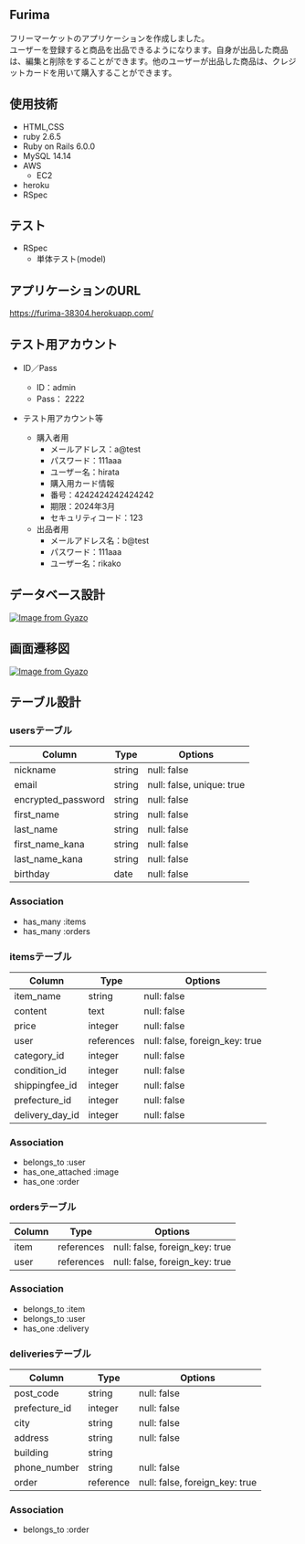 ## Furima

フリーマーケットのアプリケーションを作成しました。<br>
ユーザーを登録すると商品を出品できるようになります。自身が出品した商品は、編集と削除をすることができます。他のユーザーが出品した商品は、クレジットカードを用いて購入することができます。

## 使用技術

- HTML,CSS
- ruby 2.6.5
- Ruby on Rails 6.0.0
- MySQL 14.14
- AWS
  - EC2
- heroku
- RSpec

## テスト

- RSpec
  - 単体テスト(model)

## アプリケーションのURL

https://furima-38304.herokuapp.com/

## テスト用アカウント

- ID／Pass
  - ID：admin
  - Pass： 2222

- テスト用アカウント等
  - 購入者用
    - メールアドレス：a@test
    - パスワード：111aaa
    - ユーザー名：hirata
    - 購入用カード情報
    - 番号：4242424242424242
    - 期限：2024年3月
    - セキュリティコード：123
  - 出品者用
    - メールアドレス名：b@test
    - パスワード：111aaa
    - ユーザー名：rikako

## データベース設計

[![Image from Gyazo](https://i.gyazo.com/1cf473b5810c7bb61b2719408213b958.png)](https://gyazo.com/1cf473b5810c7bb61b2719408213b958)

## 画面遷移図

[![Image from Gyazo](https://i.gyazo.com/72ef782d815d48a98d956ecf6cd356fb.png)](https://gyazo.com/72ef782d815d48a98d956ecf6cd356fb)

## テーブル設計

### usersテーブル

| Column                | Type         | Options                   |
| --------------------- | ------------ | ------------------------- |
| nickname | string | null: false |                  
| email | string | null: false, unique: true |
| encrypted_password | string | null: false |
| first_name | string | null: false |
| last_name | string | null: false |
| first_name_kana | string | null: false |
| last_name_kana | string | null: false |
| birthday | date | null: false |


### Association

- has_many :items
- has_many :orders

### itemsテーブル

| Column                | Type         | Options                   |
| --------------------- | ------------ | ------------------------- |
| item_name | string | null: false |                     
| content | text | null: false | 
| price | integer | null: false | 
| user | references | null: false, foreign_key: true | 
| category_id | integer | null: false | 
| condition_id | integer | null: false | 
| shippingfee_id | integer | null: false | 
| prefecture_id | integer | null: false | 
| delivery_day_id | integer | null: false | 


### Association

- belongs_to :user
- has_one_attached :image
- has_one :order

### ordersテーブル

| Column                | Type         | Options                   |
| --------------------- | ------------ | ------------------------- |
| item | references | null: false, foreign_key: true |                     
| user | references | null: false, foreign_key: true | 


### Association

- belongs_to :item
- belongs_to :user
- has_one :delivery

### deliveriesテーブル

| Column                | Type         | Options                   |
| --------------------- | ------------ | ------------------------- |
| post_code | string | null: false |                     
| prefecture_id | integer | null: false |
| city | string | null: false | 
| address | string | null: false | 
| building | string |  | 
| phone_number | string | null: false | 
| order | reference | null: false, foreign_key: true | 


### Association

- belongs_to :order


